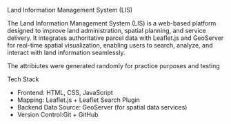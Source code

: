 Land Information Management System (LIS)

The Land Information Management System (LIS) is a web-based platform designed to improve land administration, spatial planning, and service delivery.
It integrates authoritative parcel data with Leaflet.js and GeoServer for real-time spatial visualization, enabling users to search, analyze, and interact with land information seamlessly.

The attribiutes were generated randomly for practice purposes and testing

Tech Stack
- Frontend: HTML, CSS, JavaScript  
- Mapping: Leaflet.js + Leaflet Search Plugin  
- Backend Data Source: GeoServer (for spatial data services)  
- Version Control:Git + GitHub  

